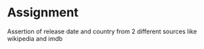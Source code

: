 # Assignment
Assertion of release date and country from 2 different sources like wikipedia and imdb 
